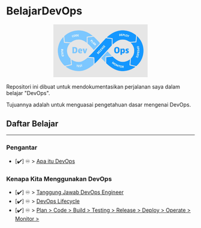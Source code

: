 # BelajarDevOps

<p align="center">
 <img src="images/logo.png?raw=true" alt="BelajarDevOps Logo" width="50%" height="50%" />
</p>

Repositori ini dibuat untuk mendokumentasikan perjalanan saya dalam belajar "DevOps".

Tujuannya adalah untuk menguasai pengetahuan dasar mengenai DevOps.

## **Daftar Belajar**

---

### Pengantar

- [✔️] ♾️ > [Apa itu DevOps](Modules/DevOps.md)

### Kenapa Kita Menggunakan DevOps

- [✔️] ♾️ > [Tanggung Jawab DevOps Engineer](Modules/Responsibility.md)
- [✔️] ♾️ > [DevOps Lifecycle](Modules/DevOpsLifecycle.md)
- [✔️] ♾️ > [Plan > Code > Build > Testing > Release > Deploy > Operate > Monitor >](Modules/ContinuousCycle.md)
